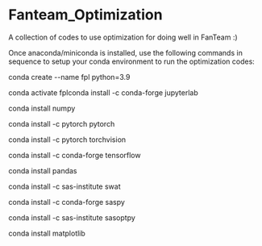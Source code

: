 # Fanteam_Optimization
A collection of codes to use optimization for doing well in FanTeam :) 

Once anaconda/miniconda is installed, use the following commands in sequence to setup your conda environment to run the optimization codes:

conda create --name fpl python=3.9

conda activate fplconda install -c conda-forge jupyterlab

conda install numpy

conda install -c pytorch pytorch

conda install -c pytorch torchvision

conda install -c conda-forge tensorflow

conda install pandas

conda install -c sas-institute swat

conda install -c conda-forge saspy

conda install -c sas-institute sasoptpy

conda install matplotlib
